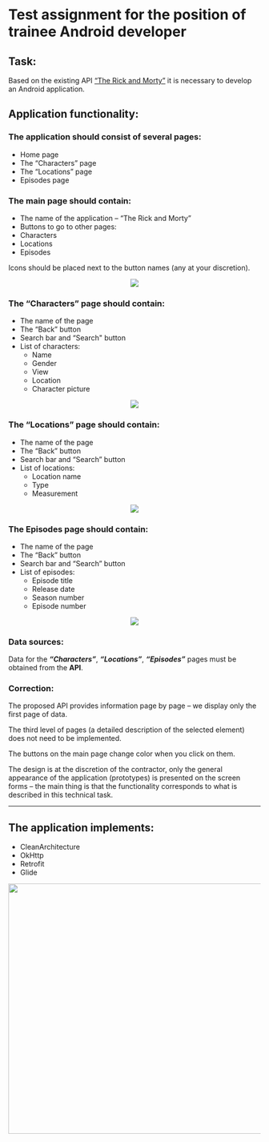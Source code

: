# Test assignment for the position of trainee Android developer

## Task:
Based on the existing API [“The Rick and Morty”](https://rickandmortyapi.com/) it is necessary to develop an Android application.

## Application functionality:
### The application should consist of several pages:
* Home page
* The “Characters” page
* The “Locations” page
* Episodes page

### The main page should contain:
* The name of the application – “The Rick and Morty”
* Buttons to go to other pages:
* Characters
* Locations
* Episodes

Icons should be placed next to the button names (any at your discretion).

<div align="center">
  <img src="https://user-images.githubusercontent.com/94898232/202624970-6b2d6657-59ee-4a47-9808-17097815393b.png" />
</div>


### The “Characters” page should contain:
* The name of the page
* The “Back” button
* Search bar and “Search" button
* List of characters:
  - Name
  - Gender
  - View
  - Location
  - Character picture
  
<div align="center">
  <img src="https://user-images.githubusercontent.com/94898232/202625698-45ef0d78-b509-4f0c-a262-b49b4794fcbd.png" />
</div>

### The “Locations” page should contain:
* The name of the page
* The “Back” button
* Search bar and “Search” button
* List of locations:
  - Location name
  - Type
  - Measurement
  
<div align="center">
  <img src="https://user-images.githubusercontent.com/94898232/202626984-4ff0f6a4-6d7f-40d1-a6a0-0132f23192ec.png" />
</div>
  
### The Episodes page should contain:
* The name of the page
* The “Back” button
* Search bar and “Search” button
* List of episodes:
  - Episode title
  - Release date
  - Season number
  - Episode number

<div align="center">
  <img src="https://user-images.githubusercontent.com/94898232/202627597-099f8139-263d-4343-9534-32a6a1aaaa9e.png" />
</div>


### Data sources:

Data for the ***“Characters”***, ***“Locations”***, ***“Episodes”*** pages must be obtained from the **API**.

### Correction:

The proposed API provides information page by page – we display only the first page of data.

The third level of pages (a detailed description of the selected element) does not need to be implemented.

The buttons on the main page change color when you click on them.

The design is at the discretion of the contractor, only the general appearance of the application (prototypes) is presented on the screen forms – the main thing is that the functionality corresponds to what is described in this technical task.
***

## The application implements:
 - CleanArchitecture 
 - OkHttp
 - Retrofit
 - Glide
 
 <div align="center">
  <img src="https://user-images.githubusercontent.com/94898232/209648841-3807964f-1a36-4730-bbab-67fdfa35f359.png" width="800" height="500"/>
</div>


